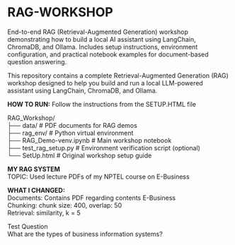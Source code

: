 # RAG-WORKSHOP
End-to-end RAG (Retrieval-Augmented Generation) workshop demonstrating how to build a local AI assistant using LangChain, ChromaDB, and Ollama. Includes setup instructions, environment configuration, and practical notebook examples for document-based question answering.

This repository contains a complete Retrieval-Augmented Generation (RAG) workshop designed to help you build and run a local LLM-powered assistant using LangChain, ChromaDB, and Ollama.

**HOW TO RUN:**
Follow the instructions from the SETUP.HTML file

RAG_Workshop/  
├── data/                    # PDF documents for RAG demos  
├── rag_env/                 # Python virtual environment  
├── RAG_Demo-venv.ipynb      # Main workshop notebook  
├── test_rag_setup.py        # Environment verification script (optional)  
└── SetUp.html               # Original workshop setup guide  
 
**MY RAG SYSTEM**  
TOPIC: Used lecture PDFs of my NPTEL course on E-Business

**WHAT I CHANGED:**  
Documents: Contains PDF regarding contents E-Business  
Chunking: chunk size: 400, overlap: 50  
Retrieval: similarity, k = 5  

Test Question  
What are the types of business information systems?  
 



